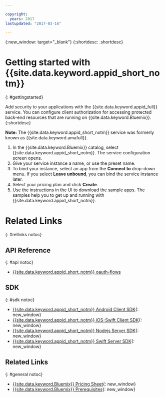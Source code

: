 ```yaml
---

copyright:
  years: 2017
lastupdated: "2017-03-16"

---
```


{:new_window: target="_blank"}
{:shortdesc: .shortdesc}

# Getting started with {{site.data.keyword.appid_short_notm}}
{: #gettingstarted}

Add security to your applications with the {{site.data.keyword.appid_full}} service. You can configure client authorization for accessing protected back-end resources that are running on {{site.data.keyword.Bluemix}}.
{:shortdesc}

**Note:** The {{site.data.keyword.appid_short_notm}} service was formerly known as {{site.data.keyword.amafull}}.


1. In the {{site.data.keyword.Bluemix}} catalog, select {{site.data.keyword.appid_short_notm}}. The service configuration screen opens.
2. Give your service instance a name, or use the preset name.
3. To bind your instance, select an app from the **Connect to** drop-down menu. If you select **Leave unbound**, you can bind the service instance later.
4. Select your pricing plan and click **Create**.
5. Use the instructions in the UI to download the sample apps. The samples help you to get up and running with {{site.data.keyword.appid_short_notm}}.





# Related Links
{: #rellinks notoc}

## API Reference
{: #api notoc}

* [{{site.data.keyword.appid_short_notm}} oauth-flows](http://mobileclientaccess.stage1.mybluemix.net/swagger-ui/#!/Authorization_Server_V3/authorization)

## SDK
{: #sdk notoc}

* [{{site.data.keyword.appid_short_notm}} Android Client SDK](https://github.com/ibm-cloud-security/appid-clientsdk-android){: new_window}
* [{{site.data.keyword.appid_short_notm}} iOS-Swift Client SDK](https://github.com/ibm-cloud-security/appid-clientsdk-swift){: new_window}
* [{{site.data.keyword.appid_short_notm}} Nodejs Server SDK](https://github.com/ibm-cloud-security/appid-serversdk-nodejs){: new_window}
* [{{site.data.keyword.appid_short_notm}} Swift Server SDK](https://github.com/ibm-cloud-security/appid-serversdk-swift){: new_window}


<!---## Tutorials and Samples
{: #samples notoc}--->



## Related Links
{: #general notoc}
* [{{site.data.keyword.Bluemix}} Pricing Sheet](https://www.ng.bluemix.net/#/pricing){: new_window}
* [{{site.data.keyword.Bluemix}} Prerequisites](https://developer.ibm.com/bluemix/support/#prereqs){: new_window}
